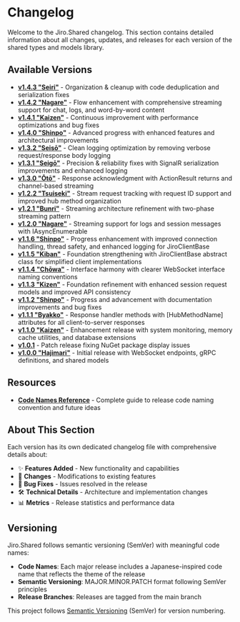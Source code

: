 # Changelog

Welcome to the Jiro.Shared changelog. This section contains detailed information about all changes, updates, and releases for each version of the shared types and models library.

## Available Versions

<!-- Newest first -->
- **[v1.4.3 "Seiri"](v1.4.3.md)** - Organization & cleanup with code deduplication and serialization fixes
- **[v1.4.2 "Nagare"](v1.4.2.md)** - Flow enhancement with comprehensive streaming support for chat, logs, and word-by-word content
- **[v1.4.1 "Kaizen"](v1.4.1.md)** - Continuous improvement with performance optimizations and bug fixes
- **[v1.4.0 "Shinpo"](v1.4.0.md)** - Advanced progress with enhanced features and architectural improvements
- **[v1.3.2 "Seisō"](v1.3.2.md)** - Clean logging optimization by removing verbose request/response body logging
- **[v1.3.1 "Seigō"](v1.3.1.md)** - Precision & reliability fixes with SignalR serialization improvements and enhanced logging
- **[v1.3.0 "Ōtō"](v1.3.0.md)** - Response acknowledgment with ActionResult returns and channel-based streaming
- **[v1.2.2 "Tsuiseki"](v1.2.2.md)** - Stream request tracking with request ID support and improved hub method organization
- **[v1.2.1 "Bunri"](v1.2.1.md)** - Streaming architecture refinement with two-phase streaming pattern
- **[v1.2.0 "Nagare"](v1.2.0.md)** - Streaming support for logs and session messages with IAsyncEnumerable
- **[v1.1.6 "Shinpo"](v1.1.6.md)** - Progress enhancement with improved connection handling, thread safety, and enhanced logging for JiroClientBase
- **[v1.1.5 "Kiban"](v1.1.5.md)** - Foundation strengthening with JiroClientBase abstract class for simplified client implementations
- **[v1.1.4 "Chōwa"](v1.1.4.md)** - Interface harmony with clearer WebSocket interface naming conventions
- **[v1.1.3 "Kizen"](v1.1.3.md)** - Foundation refinement with enhanced session request models and improved API consistency
- **[v1.1.2 "Shinpo"](v1.1.2.md)** - Progress and advancement with documentation improvements and bug fixes
- **[v1.1.1 "Byakko"](v1.1.1.md)** - Response handler methods with [HubMethodName] attributes for all client-to-server responses
- **[v1.1.0 "Kaizen"](v1.1.0.md)** - Enhancement release with system monitoring, memory cache utilities, and database extensions
- **[v1.0.1](v1.0.1.md)** - Patch release fixing NuGet package display issues
- **[v1.0.0 "Hajimari"](v1.0.0.md)** - Initial release with WebSocket endpoints, gRPC definitions, and shared models

## Resources

- **[Code Names Reference](code-names.md)** - Complete guide to release code naming convention and future ideas

## About This Section

Each version has its own dedicated changelog file with comprehensive details about:

- ✨ **Features Added** - New functionality and capabilities
- 🔄 **Changes** - Modifications to existing features
- 🐛 **Bug Fixes** - Issues resolved in the release
- 🛠️ **Technical Details** - Architecture and implementation changes
- 📊 **Metrics** - Release statistics and performance data

## Versioning

Jiro.Shared follows semantic versioning (SemVer) with meaningful code names:

- **Code Names**: Each major release includes a Japanese-inspired code name that reflects the theme of the release
- **Semantic Versioning**: MAJOR.MINOR.PATCH format following SemVer principles
- **Release Branches**: Releases are tagged from the main branch

This project follows [Semantic Versioning](https://semver.org/spec/v2.0.0.html) (SemVer) for version numbering.
